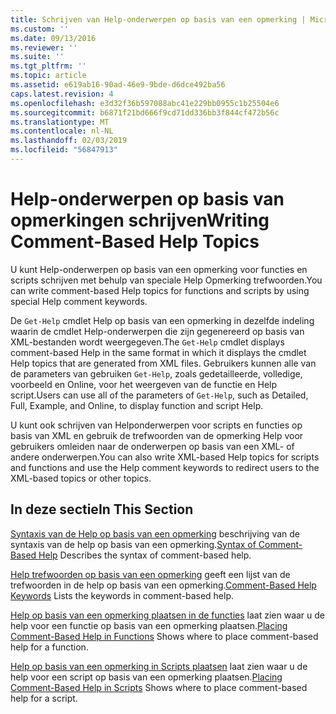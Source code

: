 ```yaml
---
title: Schrijven van Help-onderwerpen op basis van een opmerking | Microsoft Docs
ms.custom: ''
ms.date: 09/13/2016
ms.reviewer: ''
ms.suite: ''
ms.tgt_pltfrm: ''
ms.topic: article
ms.assetid: e619ab16-90ad-46e9-9bde-d6dce492ba56
caps.latest.revision: 4
ms.openlocfilehash: e3d32f36b597088abc41e229bb0955c1b25504e6
ms.sourcegitcommit: b6871f21bd666f9cd71dd336bb3f844cf472b56c
ms.translationtype: MT
ms.contentlocale: nl-NL
ms.lasthandoff: 02/03/2019
ms.locfileid: "56847913"
---
```

# <a name="writing-comment-based-help-topics"></a><span data-ttu-id="7b5a9-102">Help-onderwerpen op basis van opmerkingen schrijven</span><span class="sxs-lookup"><span data-stu-id="7b5a9-102">Writing Comment-Based Help Topics</span></span>

<span data-ttu-id="7b5a9-103">U kunt Help-onderwerpen op basis van een opmerking voor functies en scripts schrijven met behulp van speciale Help Opmerking trefwoorden.</span><span class="sxs-lookup"><span data-stu-id="7b5a9-103">You can write comment-based Help topics for functions and scripts by using special Help comment keywords.</span></span>

 <span data-ttu-id="7b5a9-104">De `Get-Help` cmdlet Help op basis van een opmerking in dezelfde indeling waarin de cmdlet Help-onderwerpen die zijn gegenereerd op basis van XML-bestanden wordt weergegeven.</span><span class="sxs-lookup"><span data-stu-id="7b5a9-104">The `Get-Help` cmdlet displays comment-based Help in the same format in which it displays the cmdlet Help topics that are generated from XML files.</span></span> <span data-ttu-id="7b5a9-105">Gebruikers kunnen alle van de parameters van gebruiken `Get-Help`, zoals gedetailleerde, volledige, voorbeeld en Online, voor het weergeven van de functie en Help script.</span><span class="sxs-lookup"><span data-stu-id="7b5a9-105">Users can use all of the parameters of `Get-Help`, such as Detailed, Full, Example, and Online, to display function and script Help.</span></span>

 <span data-ttu-id="7b5a9-106">U kunt ook schrijven van Helponderwerpen voor scripts en functies op basis van XML en gebruik de trefwoorden van de opmerking Help voor gebruikers omleiden naar de onderwerpen op basis van een XML- of andere onderwerpen.</span><span class="sxs-lookup"><span data-stu-id="7b5a9-106">You can also write XML-based Help topics for scripts and functions and use the Help comment keywords to redirect users to the XML-based topics or other topics.</span></span>

## <a name="in-this-section"></a><span data-ttu-id="7b5a9-107">In deze sectie</span><span class="sxs-lookup"><span data-stu-id="7b5a9-107">In This Section</span></span>

 <span data-ttu-id="7b5a9-108">[Syntaxis van de Help op basis van een opmerking](./syntax-of-comment-based-help.md) beschrijving van de syntaxis van de help op basis van een opmerking.</span><span class="sxs-lookup"><span data-stu-id="7b5a9-108">[Syntax of Comment-Based Help](./syntax-of-comment-based-help.md) Describes the syntax of comment-based help.</span></span>

 <span data-ttu-id="7b5a9-109">[Help trefwoorden op basis van een opmerking](./comment-based-help-keywords.md) geeft een lijst van de trefwoorden in de help op basis van een opmerking.</span><span class="sxs-lookup"><span data-stu-id="7b5a9-109">[Comment-Based Help Keywords](./comment-based-help-keywords.md) Lists the keywords in comment-based help.</span></span>

 <span data-ttu-id="7b5a9-110">[Help op basis van een opmerking plaatsen in de functies](./placing-comment-based-help-in-functions.md) laat zien waar u de help voor een functie op basis van een opmerking plaatsen.</span><span class="sxs-lookup"><span data-stu-id="7b5a9-110">[Placing Comment-Based Help in Functions](./placing-comment-based-help-in-functions.md) Shows where to place comment-based help for a function.</span></span>

 <span data-ttu-id="7b5a9-111">[Help op basis van een opmerking in Scripts plaatsen](./placing-comment-based-help-in-scripts.md) laat zien waar u de help voor een script op basis van een opmerking plaatsen.</span><span class="sxs-lookup"><span data-stu-id="7b5a9-111">[Placing Comment-Based Help in Scripts](./placing-comment-based-help-in-scripts.md) Shows where to place comment-based help for a script.</span></span>
